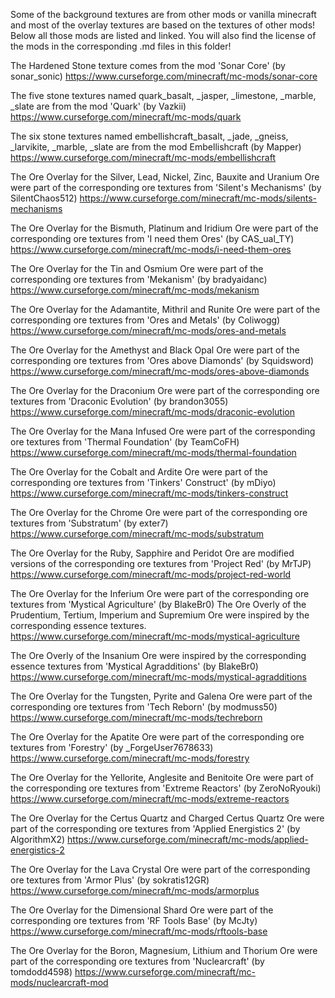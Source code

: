 Some of the background textures are from other mods or vanilla minecraft
and most of the overlay textures are based on the textures of other mods!
Below all those mods are listed and linked.
You will also find the license of the mods in the corresponding .md files in this folder!

The Hardened Stone texture comes from the mod 'Sonar Core' (by sonar_sonic)
https://www.curseforge.com/minecraft/mc-mods/sonar-core

The five stone textures named quark_basalt, _jasper, _limestone, _marble, _slate are from the mod 'Quark' (by Vazkii)
https://www.curseforge.com/minecraft/mc-mods/quark

The six stone textures named embellishcraft_basalt, _jade, _gneiss, _larvikite, _marble, _slate are from the mod Embellishcraft (by Mapper)
https://www.curseforge.com/minecraft/mc-mods/embellishcraft

The Ore Overlay for the Silver, Lead, Nickel, Zinc, Bauxite and Uranium Ore were part of the corresponding ore textures from 'Silent's Mechanisms' (by SilentChaos512)
https://www.curseforge.com/minecraft/mc-mods/silents-mechanisms

The Ore Overlay for the Bismuth, Platinum and Iridium Ore were part of the corresponding ore textures from 'I need them Ores' (by CAS_ual_TY)
https://www.curseforge.com/minecraft/mc-mods/i-need-them-ores

The Ore Overlay for the Tin and Osmium Ore were part of the corresponding ore textures from 'Mekanism' (by bradyaidanc)
https://www.curseforge.com/minecraft/mc-mods/mekanism

The Ore Overlay for the Adamantite, Mithril and Runite Ore were part of the corresponding ore textures from 'Ores and Metals' (by Coliwogg)
https://www.curseforge.com/minecraft/mc-mods/ores-and-metals

The Ore Overlay for the Amethyst and Black Opal Ore were part of the corresponding ore textures from 'Ores above Diamonds' (by Squidsword)
https://www.curseforge.com/minecraft/mc-mods/ores-above-diamonds

The Ore Overlay for the Draconium Ore were part of the corresponding ore textures from 'Draconic Evolution' (by 
brandon3055)
https://www.curseforge.com/minecraft/mc-mods/draconic-evolution

The Ore Overlay for the Mana Infused Ore were part of the corresponding ore textures from 'Thermal Foundation' (by TeamCoFH)
https://www.curseforge.com/minecraft/mc-mods/thermal-foundation

The Ore Overlay for the Cobalt and Ardite Ore were part of the corresponding ore textures from 'Tinkers' Construct' (by mDiyo)
https://www.curseforge.com/minecraft/mc-mods/tinkers-construct

The Ore Overlay for the Chrome Ore were part of the corresponding ore textures from 'Substratum' (by exter7)
https://www.curseforge.com/minecraft/mc-mods/substratum

The Ore Overlay for the Ruby, Sapphire and Peridot Ore are modified versions of the corresponding ore textures from 'Project Red' (by MrTJP)
https://www.curseforge.com/minecraft/mc-mods/project-red-world

The Ore Overlay for the Inferium Ore were part of the corresponding ore textures from 'Mystical Agriculture' (by BlakeBr0)
The Ore Overly of the Prudentium, Tertium, Imperium and Supremium Ore were inspired by the corresponding essence textures.
https://www.curseforge.com/minecraft/mc-mods/mystical-agriculture

The Ore Overly of the Insanium Ore were inspired by the corresponding essence textures from 'Mystical Agradditions' (by BlakeBr0)
https://www.curseforge.com/minecraft/mc-mods/mystical-agradditions

The Ore Overlay for the Tungsten, Pyrite and Galena Ore were part of the corresponding ore textures from 'Tech Reborn' (by modmuss50)
https://www.curseforge.com/minecraft/mc-mods/techreborn

The Ore Overlay for the Apatite Ore were part of the corresponding ore textures from 'Forestry' (by _ForgeUser7678633)
https://www.curseforge.com/minecraft/mc-mods/forestry

The Ore Overlay for the Yellorite, Anglesite and Benitoite Ore were part of the corresponding ore textures from 'Extreme Reactors' (by ZeroNoRyouki)
https://www.curseforge.com/minecraft/mc-mods/extreme-reactors

The Ore Overlay for the Certus Quartz and Charged Certus Quartz Ore were part of the corresponding ore textures from 'Applied Energistics 2' (by AlgorithmX2)
https://www.curseforge.com/minecraft/mc-mods/applied-energistics-2

The Ore Overlay for the Lava Crystal Ore were part of the corresponding ore textures from 'Armor Plus' (by sokratis12GR)
https://www.curseforge.com/minecraft/mc-mods/armorplus

The Ore Overlay for the Dimensional Shard Ore were part of the corresponding ore textures from 'RF Tools Base' (by McJty)
https://www.curseforge.com/minecraft/mc-mods/rftools-base

The Ore Overlay for the Boron, Magnesium, Lithium and Thorium Ore were part of the corresponding ore textures from 'Nuclearcraft' (by tomdodd4598)
https://www.curseforge.com/minecraft/mc-mods/nuclearcraft-mod